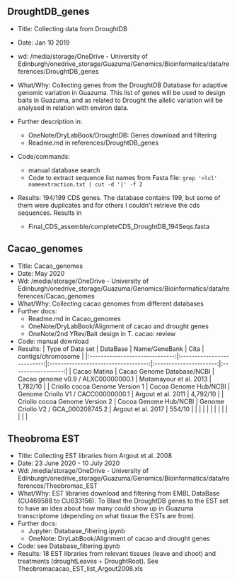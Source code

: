 
## DroughtDB_genes
- Title: Collecting data from DroughtDB
- Date: Jan 10 2019
- wd: /media/storage/OneDrive - University of Edinburgh/onedrive_storage/Guazuma/Genomics/Bioinformatics/data/references/DroughtDB_genes
- What/Why: Collecting genes from the DroughtDB Database for adaptive genomic variation in Guazuma. This list of genes will be used to design baits in Guazuma, and as related to Drought the allelic variation will be analysed in relation with environ data.
- Further description in:
	- OneNote/DryLabBook/DroughtDB: Genes download and filtering
	- Readme.md in references/DroughtDB_genes
- Code/commands: 
	- manual database search
	- Code to extract sequence list names from Fasta file: `grep '>lcl' nameextraction.txt | cut -d '|' -f 2` 

- Results: 194/199 CDS genes. The database contains 199, but some of them were duplicates and for others I couldn't retrieve the cds sequences. Results in 
	- Final_CDS_assemble/completeCDS_DroughtDB_194Seqs.fasta


## Cacao_genomes
- Title: Cacao_genomes
- Date: May 2020
- Wd: /media/storage/OneDrive - University of Edinburgh/onedrive_storage/Guazuma/Genomics/Bioinformatics/data/references/Cacao_genomes
- What/Why: Collecting cacao genomes from different databases
- Further docs: 
	- Readme.md in Cacao_genomes
	- OneNote/DryLabBook/Alignment of cacao and drought genes
	- OneNote/2nd YRev/Bait design in T. cacao: review
- Code: manual download
- Results: 
|        Type of Data set        |          DataBase          |            Name/GeneBank            |          Cita          | contigs/chromosome |
|:------------------------------:|:--------------------------:|:-----------------------------------:|:----------------------:|:------------------:|
|          Cacao Matina          | Cacao Genome Database/NCBI |  Cacao genome v0.9 / ALXC00000000.1 | Motamayour et al. 2013 |      1,782/10      |
| Criollo cocoa Genome Version 1 |    Cocoa Genome Hub/NCBI   |  Genome Criollo V1 / CACC00000000.1 |   Argout et al. 2011   |      4,792/10      |
| Criollo cocoa Genome Version 2 |    Cocoa Genome Hub/NCBI   | Genome Criollo V2 / GCA_000208745.2 |   Argout et al. 2017   |       554/10       |
|                                |                            |                                     |                        |                    |
|                                |                            |                                     |                        |                    |


## Theobroma EST
- Title: Collecting EST libraries from Argout et al. 2008
- Date: 23 June 2020 - 10 July 2020
- Wd: /media/storage/OneDrive - University of Edinburgh/onedrive_storage/Guazuma/Genomics/Bioinformatics/data/references/Theobromac_EST
- What/Why: EST libraries download and filtering from EMBL DataBase (CU469588 to CU633156). To Blast the DroughtDB genes to the EST set to have an idea about how many could show up in Guazuma transcriptome (depending on what tissue the ESTs are from).
- Further docs:
	- Jupyter: Database_filtering.ipynb
	- OneNote: DryLabBook/Alignment of cacao and drought genes
- Code: see Database_filtering.ipynb
- Results: 18 EST libraries from relevant tissues (leave and shoot) and treatments (droughtLeaves + DroughtRoot). See Theobromacacao_EST_list_Argout2008.xls

